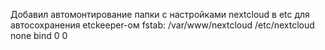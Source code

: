 Добавил автомонтирование папки с настройками nextcloud в etc для автосохранения etckeeper-ом
fstab:
/var/www/nextcloud   /etc/nextcloud       none           bind    0       0